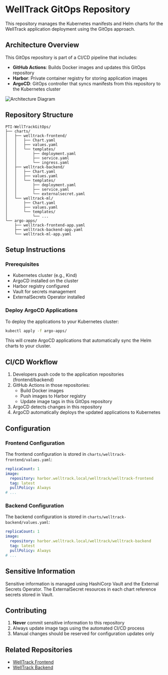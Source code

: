# WellTrack GitOps Repository

This repository manages the Kubernetes manifests and Helm charts for the WellTrack application deployment using the GitOps approach.

## Architecture Overview

This GitOps repository is part of a CI/CD pipeline that includes:

- **GitHub Actions**: Builds Docker images and updates this GitOps repository
- **Harbor**: Private container registry for storing application images
- **ArgoCD**: GitOps controller that syncs manifests from this repository to the Kubernetes cluster

![Architecture Diagram](docs/architecture.png)

## Repository Structure

```
PTI-WellTrackGitOps/
├── charts/
│   ├── welltrack-frontend/
│   │   ├── Chart.yaml
│   │   ├── values.yaml
│   │   └── templates/
│   │       ├── deployment.yaml
│   │       ├── service.yaml
│   │       └── ingress.yaml
│   ├── welltrack-backend/
│   │   ├── Chart.yaml
│   │   ├── values.yaml
│   │   └── templates/
│   │       ├── deployment.yaml
│   │       ├── service.yaml
│   │       └── externalsecret.yaml
│   └── welltrack-ml/
│       ├── Chart.yaml
│       ├── values.yaml
│       └── templates/
│           └── ...
└── argo-apps/
    ├── welltrack-frontend-app.yaml
    ├── welltrack-backend-app.yaml
    └── welltrack-ml-app.yaml
```

## Setup Instructions

### Prerequisites

- Kubernetes cluster (e.g., Kind)
- ArgoCD installed on the cluster
- Harbor registry configured
- Vault for secrets management 
- ExternalSecrets Operator installed 

### Deploy ArgoCD Applications

To deploy the applications to your Kubernetes cluster:

```bash
kubectl apply -f argo-apps/
```

This will create ArgoCD applications that automatically sync the Helm charts to your cluster.

## CI/CD Workflow

1. Developers push code to the application repositories (frontend/backend)
2. GitHub Actions in those repositories:
   - Build Docker images
   - Push images to Harbor registry
   - Update image tags in this GitOps repository
3. ArgoCD detects changes in this repository
4. ArgoCD automatically deploys the updated applications to Kubernetes

## Configuration

### Frontend Configuration

The frontend configuration is stored in `charts/welltrack-frontend/values.yaml`:

```yaml
replicaCount: 1
image:
  repository: harbor.welltrack.local/welltrack/welltrack-frontend
  tag: latest
  pullPolicy: Always
# ...
```

### Backend Configuration

The backend configuration is stored in `charts/welltrack-backend/values.yaml`:

```yaml
replicaCount: 1
image:
  repository: harbor.welltrack.local/welltrack/welltrack-backend
  tag: latest
  pullPolicy: Always
# ...
```

## Sensitive Information

Sensitive information is managed using HashiCorp Vault and the External Secrets Operator. The ExternalSecret resources in each chart reference secrets stored in Vault.

## Contributing

1. **Never** commit sensitive information to this repository
2. Always update image tags using the automated CI/CD process
3. Manual changes should be reserved for configuration updates only

## Related Repositories

- [WellTrack Frontend](https://github.com/hongda-zhu/PTI-WellTrackFront)
- [WellTrack Backend](https://github.com/hongda-zhu/PTI-WellTrackBack)
